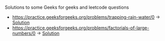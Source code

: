 Solutions to some Geeks for geeks and leetcode questions
* https://practice.geeksforgeeks.org/problems/trapping-rain-water/0 -> [Solution](https://github.com/anusha0409/Coding-Practice/blob/master/Rainwater_trapping.cpp)
* https://practice.geeksforgeeks.org/problems/factorials-of-large-numbers/0 -> [Solution](https://github.com/anusha0409/Coding-Practice/blob/master/factorial_large_number.cpp)
